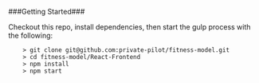 ###Getting Started###

Checkout this repo, install dependencies, then start the gulp process with the following:

```
	> git clone git@github.com:private-pilot/fitness-model.git
	> cd fitness-model/React-Frontend
	> npm install
	> npm start
```
